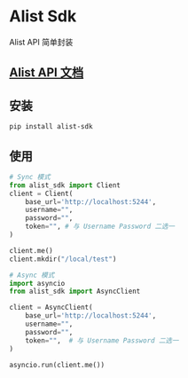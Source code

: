 # Alist Sdk

Alist API 简单封装

## [Alist API 文档](https://alist.nn.ci/zh/guide/api/)

## 安装

`pip install alist-sdk`

## 使用

```python
# Sync 模式
from alist_sdk import Client
client = Client(
    base_url='http://localhost:5244',
    username="",
    password="",
    token="", # 与 Username Password 二选一
)

client.me()
client.mkdir("/local/test")
```

```python
# Async 模式
import asyncio
from alist_sdk import AsyncClient

client = AsyncClient(
    base_url='http://localhost:5244',
    username="",
    password="",
    token="",  # 与 Username Password 二选一
)

asyncio.run(client.me())
```
